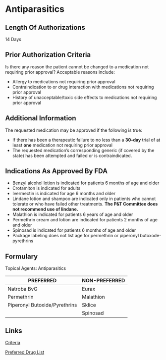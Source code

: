 # Antiparasitics

## Length Of Authorizations

14 Days

## Prior Authorization Criteria

Is there any reason the patient cannot be changed to a medication not requiring prior approval? Acceptable reasons include:

-   Allergy to medications not requiring prior approval
-   Contraindication to or drug interaction with medications not requiring prior approval
-   History of unacceptable/toxic side effects to medications not requiring prior approval

## Additional Information

The requested medication may be approved if the following is true:

-   If there has been a therapeutic failure to no less than a **30-day** trial of at least **one** medication not requiring prior approval
-   The requested medication’s corresponding generic (if covered by the state) has been attempted and failed or is contraindicated.

## Indications As Approved By FDA

-   Benzyl alcohol lotion is indicated for patients 6 months of age and older
-   Crotamiton is indicated for adults
-   Ivermectin is indicated for age 6 months and older
-   Lindane lotion and shampoo are indicated only in patients who cannot tolerate or who have failed other treatments. **The P&T Committee does not recommend use of lindane.**
-   Malathion is indicated for patients 6 years of age and older
-   Permethrin cream and lotion are indicated for patients 2 months of age and older
-   Spinosad is indicated for patients 6 months of age and older
-   Package labeling does not list age for permethrin or piperonyl butoxode-pyrethrins

## Formulary

Topical Agents: Antiparasitics

| PREFERRED                     | NON-PREFERRED |
|-------------------------------|---------------|
| Natroba BvG                   | Eurax         |
| Permethrin                    | Malathion     |
| Piperonyl Butoxide/Pyrethrins | Sklice        |
|                               | Spinosad      |

## Links

[Criteria]()

[Preferred Drug List]()